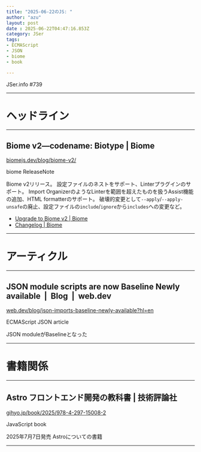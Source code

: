 ```yaml
---
title: "2025-06-22のJS: "
author: "azu"
layout: post
date : 2025-06-22T04:47:16.853Z
category: JSer
tags:
- ECMAScript
- JSON
- biome
- book

---
```


JSer.info #739

----

<h1 class="site-genre">ヘッドライン</h1>

----

## Biome v2—codename: Biotype | Biome
[biomejs.dev/blog/biome-v2/](https://biomejs.dev/blog/biome-v2/ "Biome v2—codename: Biotype | Biome")
<p class="jser-tags jser-tag-icon"><span class="jser-tag">biome</span> <span class="jser-tag">ReleaseNote</span></p>

Biome v2リリース。
設定ファイルのネストをサポート、Linterプラグインのサポート。
Import OrganizerのようなLinterを範囲を超えたものを扱うAssist機能の追加、HTML formatterのサポート。
破壊的変更として`--apply`/`--apply-unsafe`の廃止、設定ファイルの`include`/`ignore`から`includes`への変更など。

- [Upgrade to Biome v2 | Biome](https://biomejs.dev/guides/upgrade-to-biome-v2/ "Upgrade to Biome v2 | Biome")
- [Changelog | Biome](https://biomejs.dev/internals/changelog/#200 "Changelog | Biome")

----
<h1 class="site-genre">アーティクル</h1>

----

## JSON module scripts are now Baseline Newly available  |  Blog  |  web.dev
[web.dev/blog/json-imports-baseline-newly-available?hl&#x3D;en](https://web.dev/blog/json-imports-baseline-newly-available?hl=en "JSON module scripts are now Baseline Newly available  |  Blog  |  web.dev")
<p class="jser-tags jser-tag-icon"><span class="jser-tag">ECMAScript</span> <span class="jser-tag">JSON</span> <span class="jser-tag">article</span></p>

JSON moduleがBaselineとなった


----
<h1 class="site-genre">書籍関係</h1>

----

## Astro フロントエンド開発の教科書 | 技術評論社
[gihyo.jp/book/2025/978-4-297-15008-2](https://gihyo.jp/book/2025/978-4-297-15008-2 "Astro フロントエンド開発の教科書 | 技術評論社")
<p class="jser-tags jser-tag-icon"><span class="jser-tag">JavaScript</span> <span class="jser-tag">book</span></p>

2025年7月7日発売
Astroについての書籍


----
